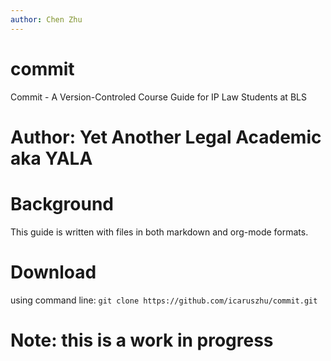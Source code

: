```yaml
---
author: Chen Zhu
---
```

# commit
Commit - A Version-Controled Course Guide for IP Law Students at BLS 

# Author: Yet Another Legal Academic aka YALA

# Background
This guide is written with files in both markdown and org-mode formats.

# Download 
using command line: ```git clone https://github.com/icaruszhu/commit.git```

# Note: this is a work in progress
